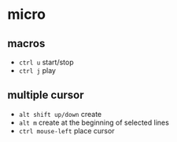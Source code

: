 # micro

## macros
- `ctrl u` start/stop
- `ctrl j` play

## multiple cursor
- `alt shift up/down` create
- `alt m` create at the beginning of selected lines
- `ctrl mouse-left` place cursor
